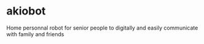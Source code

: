 # akiobot
Home personnal robot for senior people to digitally and easily communicate with family and friends
